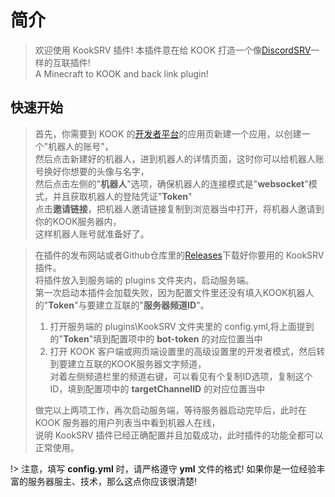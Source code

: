 # 简介

> 欢迎使用 KookSRV 插件! 本插件意在给 KOOK 打造一个像[DiscordSRV](https://github.com/DiscordSRV/DiscordSRV)一样的互联插件!  
> A Minecraft to KOOK and back link plugin!  

## 快速开始  

> 首先，你需要到 KOOK 的[开发者平台](https://developer.kookapp.cn/)的应用页新建一个应用，以创建一个"机器人的账号"，  
> 然后点击新建好的机器人，进到机器人的详情页面，这时你可以给机器人账号换好你想要的头像与名字，  
> 然后点击左侧的"**机器人**"选项，确保机器人的连接模式是"**websocket**"模式，并且获取机器人的登陆凭证"**Token**"  
> 点击**邀请链接**，把机器人邀请链接复制到浏览器当中打开，将机器人邀请到你的KOOK服务器内，  
> 这样机器人账号就准备好了。

> 在插件的发布网站或者Github仓库里的[Releases](https://github.com/Kirby-of-the-Stars/KookSRV/releases)下载好你要用的 KookSRV 插件。  
> 将插件放入到服务端的 plugins 文件夹内，启动服务端。  
> 第一次启动本插件会加载失败，因为配置文件里还没有填入KOOK机器人的"**Token**"与要建立互联的"**服务器频道ID**"。  
> 1. 打开服务端的 plugins\KookSRV 文件夹里的 config.yml,将上面提到的"**Token**"填到配置项中的 **bot-token** 的对应位置当中  
> 2. 打开 KOOK 客户端或网页端设置里的高级设置里的开发者模式，然后转到要建立互联的KOOK服务器文字频道，  
> 对着左侧频道栏里的频道右键，可以看见有个复制ID选项，复制这个ID，填到配置项中的 **targetChannelID** 的对应位置当中  
> 
> 做完以上两项工作，再次启动服务端，等待服务器启动完毕后，此时在 KOOK 服务器的用户列表当中看到机器人在线，  
> 说明 KookSRV 插件已经正确配置并且加载成功，此时插件的功能全都可以正常使用。

!> 注意，填写 **config.yml** 时，请严格遵守 **yml** 文件的格式! 如果你是一位经验丰富的服务器服主、技术，那么这点你应该很清楚!
